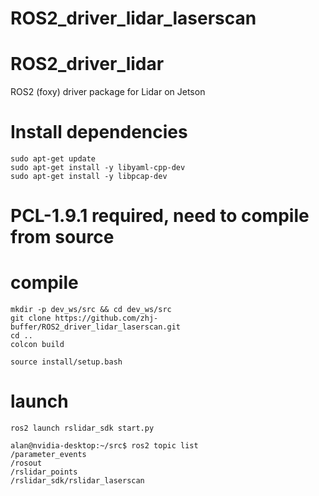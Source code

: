 # ROS2_driver_lidar_laserscan

# ROS2_driver_lidar
ROS2 (foxy) driver package for Lidar on Jetson


# Install dependencies
```
sudo apt-get update
sudo apt-get install -y libyaml-cpp-dev
sudo apt-get install -y libpcap-dev
```
# PCL-1.9.1 required, need to compile from source

# compile
``` 
mkdir -p dev_ws/src && cd dev_ws/src
git clone https://github.com/zhj-buffer/ROS2_driver_lidar_laserscan.git
cd ..
colcon build

source install/setup.bash
```

# launch
```
ros2 launch rslidar_sdk start.py
```

```
alan@nvidia-desktop:~/src$ ros2 topic list 
/parameter_events 
/rosout
/rslidar_points
/rslidar_sdk/rslidar_laserscan
```
